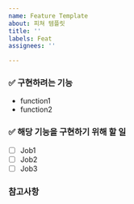```yaml
---
name: Feature Template
about: 피쳐 템플릿
title: ''
labels: Feat
assignees: ''

---
```


### ✅ 구현하려는 기능

- function1
- function2

### ✅ 해당 기능을 구현하기 위해 할 일

- [ ]  Job1
- [ ]  Job2
- [ ]  Job3

### 참고사항
